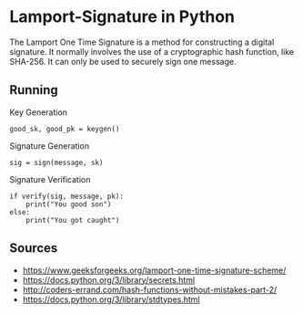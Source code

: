 # Lamport-Signature in Python

The Lamport One Time Signature is a method for constructing a digital signature. It normally involves the use of a cryptographic hash function, like SHA-256. It can only be used to securely sign one message. 

## Running

Key Generation
```
good_sk, good_pk = keygen()
```

Signature Generation

```
sig = sign(message, sk)
```

Signature Verification

```
if verify(sig, message, pk):
    print("You good son")
else:
    print("You got caught")
```

## Sources

- https://www.geeksforgeeks.org/lamport-one-time-signature-scheme/
- https://docs.python.org/3/library/secrets.html
- http://coders-errand.com/hash-functions-without-mistakes-part-2/
- https://docs.python.org/3/library/stdtypes.html
